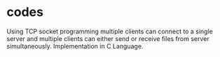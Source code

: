 # codes
Using TCP socket programming multiple clients can connect to a single server and multiple clients can either send or receive files from server simultaneously.
Implementation in C Language.
